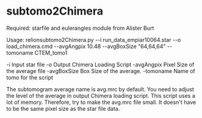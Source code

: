 # subtomo2Chimera

Required: starfile and eulerangles module from Alister Burt

Usage: relionsubtomo2Chimera.py --i run_data_empiar10064.star --o load_chimera.cmd --avgAngpix 10.48 --avgBoxSize "64,64,64" --tomoname CTEM_tomo1

-i Input star file
-o Output Chimera Loading Script
-avgAngpix Pixel Size of the average file
-avgBoxSize Box Size of the average.
-tomoname Name of tomo for the script

The subtomogram average name is avg.mrc by default. You need to adjust the level of the average in output Chimera loading script.
This script uses a lot of memory. Therefore, try to make the avg.mrc file small. It doesn't have to be the same pixel size as the star file data.
